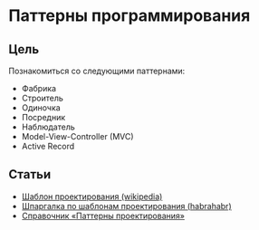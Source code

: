 # Паттерны программирования

## Цель
Познакомиться со следующими паттернами:
- Фабрика
- Строитель
- Одиночка
- Посредник
- Наблюдатель
- Model-View-Controller (MVC)
- Active Record

## Статьи
- [Шаблон проектирования (wikipedia)](https://ru.wikipedia.org/wiki/%D0%A8%D0%B0%D0%B1%D0%BB%D0%BE%D0%BD_%D0%BF%D1%80%D0%BE%D0%B5%D0%BA%D1%82%D0%B8%D1%80%D0%BE%D0%B2%D0%B0%D0%BD%D0%B8%D1%8F)
- [Шпаргалка по шаблонам проектирования (habrahabr)](https://habrahabr.ru/post/210288/)
- [Справочник «Паттерны проектирования»](http://design-pattern.ru/)
